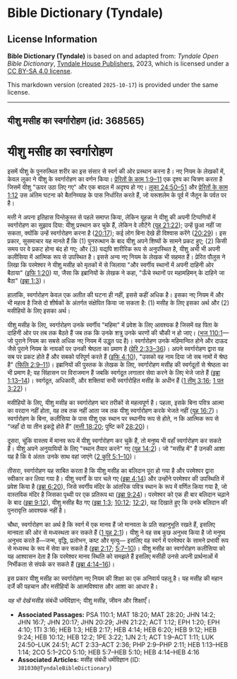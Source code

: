 # Bible Dictionary (Tyndale)

## License Information

**Bible Dictionary (Tyndale)** is based on and adapted from: _Tyndale Open Bible Dictionary_, [Tyndale House Publishers](https://tyndaleopenresources.com/), 2023, which is licensed under a [CC BY-SA 4.0 license](https://creativecommons.org/licenses/by-sa/4.0/legalcode.en).

This markdown version (created `2025-10-17`) is provided under the same license.



--------------------------------

## यीशु मसीह का स्वर्गारोहण (id: 368565)

यीशु मसीह का स्वर्गारोहण
========================

इसमें यीशु के पुनरुत्थित शरीर का इस संसार से स्वर्ग की ओर प्रस्थान करना है। नए नियम के लेखकों में, केवल लूका ने यीशु के स्वर्गारोहण का वर्णन किया। [प्रेरितों के काम 1:9–11](https://ref.ly/Acts1:9-Acts1:11) एक दृश्य का चित्रण करता है जिसमें यीशु "ऊपर उठा लिए गए" और एक बादल में अदृश्य हो गए। [लूका 24:50–51](https://ref.ly/Luke24:50-Luke24:51) और [प्रेरि](https://ref.ly/Acts1:12)[तों के काम](https://ref.ly/Acts1:9-Acts1:11) [1:12](https://ref.ly/Acts1:12) उस अंतिम घटना को बैतनिय्याह के पास निर्धारित करते हैं, जो यरूशलेम के पूर्व में जैतून के पर्वत पर है।

मत्ती ने अपना इतिहास पिन्तेकुस्त से पहले समाप्त किया, लेकिन यूहन्ना ने यीशु की अपनी टिप्पणियों में स्वर्गारोहण का सुझाव दिया: यीशु प्रस्थान कर चुके हैं, लेकिन वे लौटेंगे ([यूह 21:22](https://ref.ly/John21:22)); उन्हें छुआ नहीं जा सकता, क्योंकि उन्हें स्वर्गारोहण करना है ([20:17](https://ref.ly/John20:17)); कई लोग बिना देखे ही विश्वास करेंगे ([20:29](https://ref.ly/John20:29))। इस प्रकार, सुसमाचार यह मानते हैं कि (1\) पुनरुत्थान के बाद यीशु अपने शिष्यों के सामने प्रकट हुए; (2\) किसी समय पर वे प्रकट होना बंद हो गए; और (3\) यद्यपि शारीरिक रूप से अनुपस्थित है, यीशु अभी भी अपनी कलीसिया में आत्मिक रूप से उपस्थित है। इससे अन्य नए नियम के लेखक भी सहमत हैं। प्रेरित पौलुस ने लिखा कि परमेश्वर ने यीशु मसीह को मृतकों में से जिलाया "और स्वर्गीय स्थानों में अपनी दाहिनी ओर बैठाया" ([इफि 1:20](https://ref.ly/Eph1:20)) या, जैसा कि इब्रानियों के लेखक ने कहा, "ऊँचे स्थानों पर महामहिमन् के दाहिने जा बैठा" ([इब्रा 1:3](https://ref.ly/Heb1:3))।

हालांकि, स्वर्गारोहण केवल एक अतीत की घटना ही नहीं, इससे कहीं अधिक है। इसका नए नियम में और भी महत्व है जिसे दो शीर्षकों के अंतर्गत संक्षेपित किया जा सकता है: (1\) मसीह के लिए इसका अर्थ और (2\) मसीहियों के लिए इसका अर्थ।

यीशु मसीह के लिए, स्वर्गारोहण उनके स्वर्गीय "महिमा" में प्रवेश के लिए आवश्यक है जिसमें वह पिता के दाहिनी ओर पर तब तक बैठते हैं जब तक कि उनके शत्रु उनके चरणों की चौकी न हो जाए। ([भज 110:1](https://ref.ly/Ps110:1)—जो पुराने नियम का सबसे अधिक नए नियम में उद्धृत पद है)। स्वर्गारोहण उनके महिमान्वित होने और दाऊद जैसे पुराने नियम के नायकों पर उनकी श्रेष्ठता का प्रमाण है ([प्रेरि 2:33–36](https://ref.ly/Acts2:33-Acts2:36))। अपने स्वर्गारोहण द्वारा वह सब पर प्रकट होते हैं और सबको परिपूर्ण करते हैं ([इफि 4:10](https://ref.ly/Eph4:10)), "उसको वह नाम दिया जो सब नामों में श्रेष्ठ है" ([फिलि 2:9–11](https://ref.ly/Phil2:9-Phil2:11))। इब्रानियों की पुस्तक के लेखक के लिए, स्वर्गारोहण मसीह की स्वर्गदूतों से श्रेष्ठता का भी प्रमाण है; वह सिंहासन पर विराजमान हैं जबकि स्वर्गदूत लगातार सेवा करने के लिए भेजे जाते हैं ([इब्रा 1:13–14](https://ref.ly/Heb1:13-Heb1:14))। स्वर्गदूत, अधिकारी, और शक्तियां सभी स्वर्गारोहित मसीह के अधीन हैं ([1 तीमु 3:16](https://ref.ly/1Tim3:16); [1 पत 3:22](https://ref.ly/1Pet3:22))।

मसीहियों के लिए, यीशु मसीह का स्वर्गारोहण चार तरीकों से महत्वपूर्ण है। पहला, इसके बिना पवित्र आत्मा का वरदान नहीं होता, वह तब तक नहीं आता जब तक यीशु स्वर्गारोहण करके भेजते नहीं ([यूह 16:7](https://ref.ly/John16:7))। स्वर्गारोहण के बिना, कलीसिया के पास यीशु एक स्थान पर स्थानीय रूप से होते, न कि आत्मिक रूप से “जहाँ दो या तीन इकट्ठे होते हैं” ([मत्ती 18:20](https://ref.ly/Matt18:20); पुष्टि करें [28:20](https://ref.ly/Matt28:20))।

दूसरा, चूंकि वास्तव में मानव रूप में यीशु स्वर्गारोहण कर चुकें हैं, तो मनुष्य भी वहाँ स्वर्गारोहण कर सकते हैं। यीशु अपने अनुयायियों के लिए "स्थान तैयार करने" गए ([यूह 14:2](https://ref.ly/John14:2))। जो "मसीह में" हैं उनकी आशा यह है कि वे अंततः उनके साथ वहां जाएंगे ([2 कुरि 5:1–10](https://ref.ly/2Cor5:1-2Cor5:10))।

तीसरा, स्वर्गारोहण यह साबित करता है कि यीशु मसीह का बलिदान पूरा हो गया है और परमेश्वर द्वारा स्वीकार कर लिया गया है। यीशु स्वर्गों के पार चले गए ([इब्रा 4:14](https://ref.ly/Heb4:14)) और उन्होंने परमेश्वर की उपस्थिति में प्रवेश किया है ([इब्रा 6:20](https://ref.ly/Heb6:20)), जिसे स्वर्गीय मंदिर के आंतरिक पवित्र स्थान के रूप में वर्णित किया गया है, जो वास्तविक मंदिर है जिसका पृथ्वी पर एक प्रतिरूप था ([इब्रा 9:24](https://ref.ly/Heb9:24))। परमेश्वर को एक ही बार बलिदान चढ़ाने के बाद ([इब्रा 9:12](https://ref.ly/Heb9:12)), यीशु मसीह बैठ गए ([इब्रा 1:3](https://ref.ly/Heb1:3); [10:12](https://ref.ly/Heb10:12); [12:2](https://ref.ly/Heb12:2)), यह दिखाते हुए कि उनके बलिदान की पुनरावृत्ति आवश्यक नहीं है।

चौथा, स्वर्गारोहण का अर्थ है कि स्वर्ग में एक मानव हैं जो मानवता के प्रति सहानुभूति रखते हैं, इसलिए मानवता की ओर से मध्यस्थता कर सकते हैं ([1 यूह 2:1](https://ref.ly/1John2:1))। यीशु ने वह सब कुछ अनुभव किया है जो मनुष्य अनुभव करते हैं—जन्म, वृद्धि, प्रलोभन, कष्ट और मृत्यु— इसलिए वह स्वर्ग में परमेश्वर के सामने प्रभावी रूप से मध्यस्थ के रूप में सेवा कर सकते हैं ([इब्रा 2:17](https://ref.ly/Heb2:17); [5:7–10](https://ref.ly/Heb5:7-Heb5:10))। यीशु मसीह का स्वर्गारोहण कलीसिया को यह आश्वासन देता है कि परमेश्वर मानव स्थिति को समझते हैं इसलिए मसीही उनसे अपनी प्रार्थनाओं में निर्भीकता से संपर्क कर सकते हैं ([इब्रा 4:14–16](https://ref.ly/Heb4:14-Heb4:16))।

इस प्रकार यीशु मसीह का स्वर्गारोहण नए नियम की शिक्षा का एक अनिवार्य पहलू है। यह मसीह की महान दर्जे की पहचान और मसीहियों के आत्मविश्वास और आशा का आधार है।

*यह भी देखें* मसीह संबंधी धर्मविज्ञान; यीशु मसीह, जीवन और शिक्षाएँ।

* **Associated Passages:** PSA 110:1; MAT 18:20; MAT 28:20; JHN 14:2; JHN 16:7; JHN 20:17; JHN 20:29; JHN 21:22; ACT 1:12; EPH 1:20; EPH 4:10; 1TI 3:16; HEB 1:3; HEB 2:17; HEB 4:14; HEB 6:20; HEB 9:12; HEB 9:24; HEB 10:12; HEB 12:2; 1PE 3:22; 1JN 2:1; ACT 1:9–ACT 1:11; LUK 24:50–LUK 24:51; ACT 2:33–ACT 2:36; PHP 2:9–PHP 2:11; HEB 1:13–HEB 1:14; 2CO 5:1–2CO 5:10; HEB 5:7–HEB 5:10; HEB 4:14–HEB 4:16
* **Associated Articles:** मसीह संबंधी धर्मविज्ञान (ID: `381030@TyndaleBibleDictionary`)

